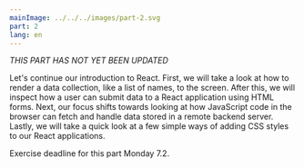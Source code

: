 ```yaml
---
mainImage: ../../../images/part-2.svg
part: 2
lang: en
---
```


<div class="intro">

<i>*THIS PART HAS NOT YET BEEN UPDATED*</i>

Let's continue our introduction to React. First, we will take a look at how to render a data collection, like a list of names, to the screen. After this, we will inspect how a user can submit data to a React application using HTML forms. Next, our focus shifts towards looking at how JavaScript code in the browser can fetch and handle data stored in a remote backend server. Lastly, we will take a quick look at a few simple ways of adding CSS styles to our React applications.

Exercise deadline for this part Monday 7.2.

</div>